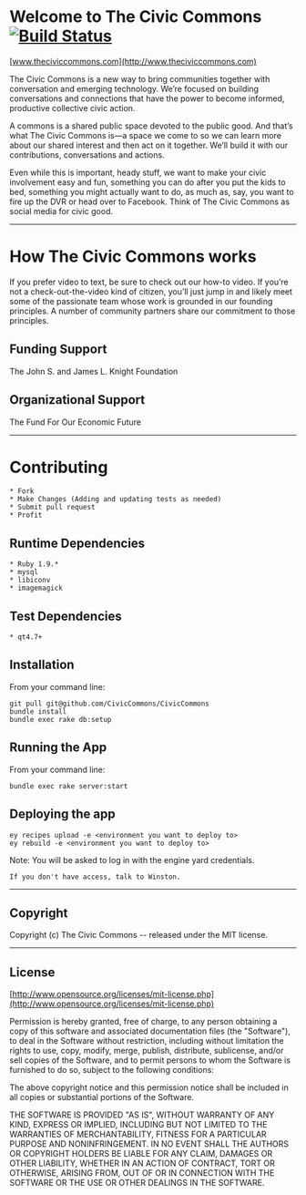 # Welcome to The Civic Commons [![Build Status](https://secure.travis-ci.org/CivicCommons/CivicCommons.png)](http://travis-ci.org/CivicCommons/CivicCommons?branch=master)

[www.theciviccommons.com](http://www.theciviccommons.com)

The Civic Commons is a new way to bring communities together with conversation and emerging technology. We’re focused on building conversations and connections that have the power to become informed, productive collective civic action.

A commons is a shared public space devoted to the public good. And that’s what The Civic Commons is—a space we come to so we can learn more about our shared interest and then act on it together. We’ll build it with our contributions, conversations and actions.

Even while this is important, heady stuff, we want to make your civic involvement easy and fun, something you can do after you put the kids to bed, something you might actually want to do, as much as, say, you want to fire up the DVR or head over to Facebook. Think of The Civic Commons as social media for civic good.

---

How The Civic Commons works
===========================
If you prefer video to text, be sure to check out our how-to video. If you’re not a check-out-the-video kind of citizen, you’ll just jump in and likely meet some of the passionate team whose work is grounded in our founding principles. A number of community partners share our commitment to those principles.


Funding Support
---------------
The John S. and James L. Knight Foundation


Organizational Support
----------------------
The Fund For Our Economic Future

---

Contributing
============
    * Fork
    * Make Changes (Adding and updating tests as needed)
    * Submit pull request
    * Profit

Runtime Dependencies
--------------------
    * Ruby 1.9.*
    * mysql
    * libiconv
    * imagemagick

Test Dependencies
-----------------
    * qt4.7+

Installation
------------
From your command line:

    git pull git@github.com/CivicCommons/CivicCommons
    bundle install
    bundle exec rake db:setup

Running the App
---------------
From your command line:

    bundle exec rake server:start

Deploying the app
-----------------
    ey recipes upload -e <environment you want to deploy to>
    ey rebuild -e <environment you want to deploy to>

Note: You will be asked to log in with the engine yard credentials. 

    If you don't have access, talk to Winston.

---

Copyright
---------
Copyright (c) The Civic Commons -- released under the MIT license.

---

License
-------
[http://www.opensource.org/licenses/mit-license.php](http://www.opensource.org/licenses/mit-license.php)

Permission is hereby granted, free of charge, to any person obtaining a copy
of this software and associated documentation files (the "Software"), to deal
in the Software without restriction, including without limitation the rights
to use, copy, modify, merge, publish, distribute, sublicense, and/or sell
copies of the Software, and to permit persons to whom the Software is
furnished to do so, subject to the following conditions:

The above copyright notice and this permission notice shall be included in
all copies or substantial portions of the Software.

THE SOFTWARE IS PROVIDED "AS IS", WITHOUT WARRANTY OF ANY KIND, EXPRESS OR
IMPLIED, INCLUDING BUT NOT LIMITED TO THE WARRANTIES OF MERCHANTABILITY,
FITNESS FOR A PARTICULAR PURPOSE AND NONINFRINGEMENT. IN NO EVENT SHALL THE
AUTHORS OR COPYRIGHT HOLDERS BE LIABLE FOR ANY CLAIM, DAMAGES OR OTHER
LIABILITY, WHETHER IN AN ACTION OF CONTRACT, TORT OR OTHERWISE, ARISING FROM,
OUT OF OR IN CONNECTION WITH THE SOFTWARE OR THE USE OR OTHER DEALINGS IN
THE SOFTWARE.